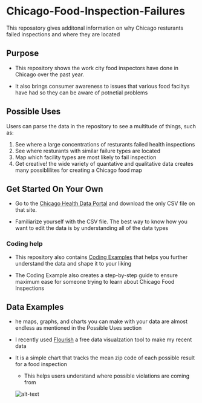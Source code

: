 # Chicago-Food-Inspection-Failures
This reposatory gives additonal information on why Chicago resturants failed inspections and where they are located

## **Purpose**

* This repository shows the work city food inspectors have done in Chicago over the past year.

* It also brings consumer awareness to issues that various food faciltys have had so they can be aware of potnetial problems


## **Possible Uses**

Users can parse the data in the repository to see a multitude of things, such as:
1. See where a large concentrations of resturants failed health inspections 
2. See where resturants with similar failure types are located 
3. Map which facility types are most likely to fail inspection 
4. Get creative! the wide variety of quantative and qualitative data creates many possiblilites for creating a Chicago food map

## **Get Started On Your Own**

* Go to the [Chicago Health Data Portal](https://data.cityofchicago.org/browse?category=Health+%26+Human%20Services) and download the only CSV file on that site.

* Familiarize yourself with the CSV file. The best way to know how you want to edit the data is by understanding all of the data types

### Coding help

* This repository also contains [Coding Examples](Untitled2.ipyn) that helps you further understand the data and shape it to your liking

* The Coding Example also creates a step-by-step guide to ensure maximum ease for someone trying to learn about Chicago Food Inspections 

## **Data Examples**

* he maps, graphs, and charts you can make with your data are almost endless as mentioned in the Possible Uses section 

* I recently used [Flourish](https://flourish.studio/) a free data visualzation tool to make my recent data 

* It is a simple chart that tracks the mean zip code of each possible result for a food inspection
  *   This helps users understand where possible violations are coming from
 
  ![alt-text](image.jpg) 

